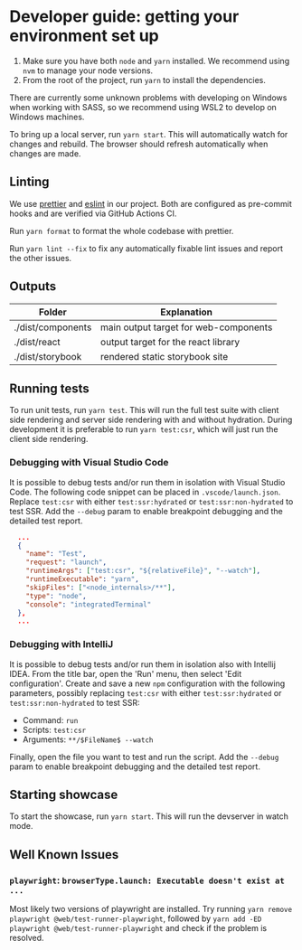 # Developer guide: getting your environment set up

1. Make sure you have both `node` and `yarn` installed.
   We recommend using `nvm` to manage your node versions.
2. From the root of the project, run `yarn` to install the dependencies.

There are currently some unknown problems with developing on Windows when working with SASS,
so we recommend using WSL2 to develop on Windows machines.

To bring up a local server, run `yarn start`. This will automatically watch for changes
and rebuild. The browser should refresh automatically when changes are made.

## Linting

We use [prettier](https://prettier.io/) and [eslint](https://eslint.org/) in our project.
Both are configured as pre-commit hooks and are verified via GitHub Actions CI.

Run `yarn format` to format the whole codebase with prettier.

Run `yarn lint --fix` to fix any automatically fixable lint issues and report the other issues.

## Outputs

| Folder            | Explanation                           |
| ----------------- | ------------------------------------- |
| ./dist/components | main output target for web-components |
| ./dist/react      | output target for the react library   |
| ./dist/storybook  | rendered static storybook site        |

## Running tests

To run unit tests, run `yarn test`. This will run the full test suite with client side rendering
and server side rendering with and without hydration.
During development it is preferable to run `yarn test:csr`, which will just run the client side
rendering.

### Debugging with Visual Studio Code

It is possible to debug tests and/or run them in isolation with Visual Studio Code.
The following code snippet can be placed in `.vscode/launch.json`.
Replace `test:csr` with either `test:ssr:hydrated` or `test:ssr:non-hydrated` to test SSR.
Add the `--debug` param to enable breakpoint debugging and the detailed test report.

```json
  ...
  {
    "name": "Test",
    "request": "launch",
    "runtimeArgs": ["test:csr", "${relativeFile}", "--watch"],
    "runtimeExecutable": "yarn",
    "skipFiles": ["<node_internals>/**"],
    "type": "node",
    "console": "integratedTerminal"
  },
  ...
```

### Debugging with IntelliJ

It is possible to debug tests and/or run them in isolation also with Intellij IDEA.
From the title bar, open the 'Run' menu, then select 'Edit configuration'.
Create and save a new `npm` configuration with the following parameters,
possibly replacing `test:csr` with either `test:ssr:hydrated` or `test:ssr:non-hydrated` to test SSR:

- Command: `run`
- Scripts: `test:csr`
- Arguments: `**/$FileName$ --watch`

Finally, open the file you want to test and run the script.
Add the `--debug` param to enable breakpoint debugging and the detailed test report.

## Starting showcase

To start the showcase, run `yarn start`. This will run the devserver in watch mode.

## Well Known Issues

### `playwright`: `browserType.launch: Executable doesn't exist at ...`

Most likely two versions of playwright are installed. Try running
`yarn remove playwright @web/test-runner-playwright`, followed by
`yarn add -ED playwright @web/test-runner-playwright` and check if the problem is resolved.
